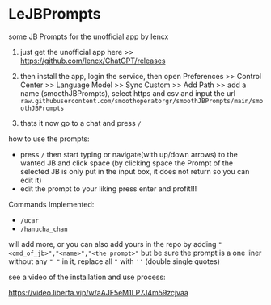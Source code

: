 # LeJBPrompts
some JB Prompts for the unofficial app by lencx

1. just get the unofficial app here >> https://github.com/lencx/ChatGPT/releases

2. then install the app, login the service, then open Preferences >> Control Center >> Language Model >> Sync Custom >> Add Path >> add a name (smoothJBPrompts), select https and csv and input the url `raw.githubusercontent.com/smoothoperatorgr/smoothJBPrompts/main/smoothJBPrompts`

3. thats it now go to a chat and press `/`

how to use the prompts:
- press `/` then start typing or navigate(with up/down arrows) to the wanted JB and click space (by clicking space the Prompt of the selected JB is only put in the input box, it does not return so you can edit it)
- edit the prompt to your liking press enter and profit!!!

Commands Implemented:
- `/ucar`
- `/hanucha_chan`

will add more, or you can also add yours in the repo by adding `"<cmd_of_jb>","<name>","<the prompt>"` but be sure the prompt is a one liner without any `" "` in it, replace all `"` with `''` (double single quotes)

see a video of the installation and use process: 

https://video.liberta.vip/w/aAJF5eM1LP7J4m59zcjvaa
